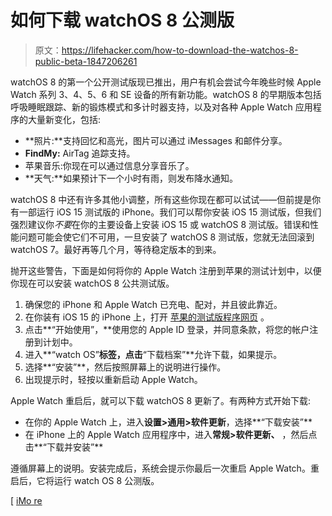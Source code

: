 # 如何下载 watchOS 8 公测版

> 原文：<https://lifehacker.com/how-to-download-the-watchos-8-public-beta-1847206261>

watchOS 8 的第一个公开测试版现已推出，用户有机会尝试今年晚些时候 Apple Watch 系列 3、4、5、6 和 SE 设备的所有新功能。watchOS 8 的早期版本包括呼吸睡眠跟踪、新的锻炼模式和多计时器支持，以及对各种 Apple Watch 应用程序的大量新变化，包括:



*   **照片:**支持回忆和高光，图片可以通过 iMessages 和邮件分享。
*   **FindMy:** AirTag 追踪支持。
*   苹果音乐:你现在可以通过信息分享音乐了。
*   **天气:**如果预计下一个小时有雨，则发布降水通知。

watchOS 8 中还有许多其他小调整，所有这些你现在都可以试试——但前提是你有一部运行 iOS 15 测试版的 iPhone。我们可以帮你安装 iOS 15 测试版，但我们强烈建议你*不要*在你的主要设备上安装 iOS 15 或 watchOS 8 测试版。错误和性能问题可能会使它们不可用，一旦安装了 watchOS 8 测试版，您就无法回滚到 watchOS 7。最好再等几个月，等待稳定版本的到来。

抛开这些警告，下面是如何将你的 Apple Watch 注册到苹果的测试计划中，以便你现在可以安装 watchOS 8 公共测试版。

1.  确保您的 iPhone 和 Apple Watch 已充电、配对，并且彼此靠近。
2.  在你装有 iOS 15 的 iPhone 上，打开 [苹果的测试版程序网页](http://beta.apple.com/sp/betaprogram) 。
3.  点击**“开始使用”，**使用您的 Apple ID 登录，并同意条款，将您的帐户注册到计划中。
4.  进入**“watch OS”**标签，点击**“下载档案”**允许下载，如果提示。
5.  选择**“安装”**，然后按照屏幕上的说明进行操作。
6.  出现提示时，轻按以重新启动 Apple Watch。

Apple Watch 重启后，就可以下载 watchOS 8 更新了。有两种方式开始下载:

*   在你的 Apple Watch 上，进入**设置>通用>软件更新**，选择**“下载安装”**
*   在 iPhone 上的 Apple Watch 应用程序中，进入**常规>软件更新、** ，然后点击**“下载并安装”**

遵循屏幕上的说明。安装完成后，系统会提示你最后一次重启 Apple Watch。重启后，它将运行 watch OS 8 公测版。

[ [iMo re](https://www.imore.com/how-download-watchos-8-public-beta)